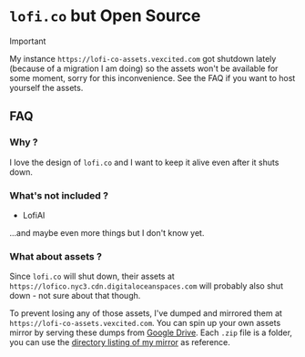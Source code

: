 # `lofi.co` but Open Source

> [!IMPORTANT]
> My instance `https://lofi-co-assets.vexcited.com` got shutdown lately (because of a migration I am doing) so the assets won't be available for some moment, sorry for this inconvenience. See the FAQ if you want to host yourself the assets.

## FAQ

### Why ?

I love the design of `lofi.co` and I want to keep it alive even after it shuts down.

### What's not included ?

- LofiAI

...and maybe even more things but I don't know yet.

### What about assets ?

Since `lofi.co` will shut down, their assets at `https://lofico.nyc3.cdn.digitaloceanspaces.com` will probably also shut down - not sure about that though.

To prevent losing any of those assets, I've dumped and mirrored them at `https://lofi-co-assets.vexcited.com`. You can spin up your own assets mirror by serving these dumps from [Google Drive](https://drive.google.com/drive/folders/1ZBbENPYxs5mXB-1SIU-ftNBx9opRhhNl). Each `.zip` file is a folder, you can use the [directory listing of my mirror](https://lofi-co-assets.vexcited.com) as reference.
